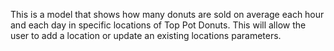 This is a model that shows how many donuts are sold on average each hour and each day in specific locations of Top Pot Donuts. This will allow the user to add a location or update an existing locations parameters. 	